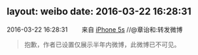 layout: weibo
date: 2016-03-22 16:28:31
---
2016-03-22 16:28:31  &nbsp;&nbsp;&nbsp;&nbsp;&nbsp;&nbsp; 来自 <a href="sinaweibo://customweibosource" rel="nofollow">iPhone 5s</a>
//@章诒和:转发微博
>  抱歉，作者已设置仅展示半年内微博，此微博已不可见。 ​​​
